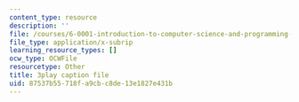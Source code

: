 ```yaml
---
content_type: resource
description: ''
file: /courses/6-0001-introduction-to-computer-science-and-programming-in-python-fall-2016/87537b55718fa9cbc8de13e1827e431b_QaOHeMnpnmU.srt
file_type: application/x-subrip
learning_resource_types: []
ocw_type: OCWFile
resourcetype: Other
title: 3play caption file
uid: 87537b55-718f-a9cb-c8de-13e1827e431b
---
```

